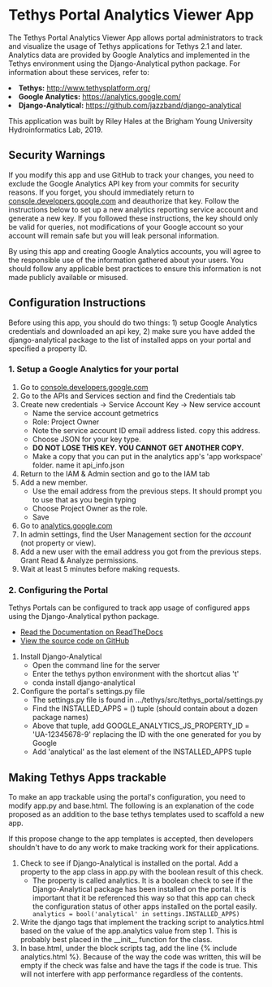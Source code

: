 <h1>Tethys Portal Analytics Viewer App</h1>

<p> The Tethys Portal Analytics Viewer App allows portal administrators to track and visualize the usage of Tethys applications for Tethys 2.1 and later. Analytics data are provided by Google Analytics and implemented in the Tethys environment using the Django-Analytical python package. For information about these services, refer to:</p>
<li><b>Tethys:</b> <a href="http://www.tethysplatform.org/" target="_blank">http://www.tethysplatform.org/</a>
<li><b>Google Analytics:</b> <a href="https://analytics.google.com/" target="_blank">https://analytics.google.com/</a>
<li><b>Django-Analytical:</b> <a href="https://github.com/jazzband/django-analytical" target="_blank">https://github.com/jazzband/django-analytical</a>

<p>This application was built by Riley Hales at the Brigham Young University Hydroinformatics Lab, 2019.


<h2>Security Warnings</h2>
<p>If you modify this app and use GitHub to track your changes, you need to exclude the Google Analytics API key from your commits for security reasons. If you forget, you should immediately return to <a target="_blank" href="console.developers.google.com">console.developers.google.com</a> and deauthorize that key. Follow the instructions below to set up a new analytics reporting service account and generate a new key. If you followed these instructions, the key should only be valid for queries, not modifications of your Google account so your account will remain safe but you will leak personal information.</p>
<p>By using this app and creating Google Analytics accounts, you will agree to the responsible use of the information gathered about your users. You should follow any applicable best practices to ensure this information is not made publicly available or misused.</p> 


<h2>Configuration Instructions</h2>
 
 <p>Before using this app, you should do two things: 1) setup Google Analytics credentials and downloaded an api key, 2) make sure you have added the django-analytical package to the list of installed apps on your portal and specified a property ID.</p>

  <h3>1. Setup a Google Analytics for your portal</h3>
    <ol>
      <li>Go to <a target="_blank" href="console.developers.google.com">console.developers.google.com</a></li>
      <li>Go to the APIs and Services section and find the Credentials tab</li>
      <li>Create new credentials -> Service Account Key -> New service account
        <ul>
          <li>Name the service account getmetrics</li>
          <li>Role: Project Owner</li>
          <li>Note the service account ID email address listed. copy this address.</li>
          <li>Choose JSON for your key type.</li>
          <li><b>DO NOT LOSE THIS KEY. YOU CANNOT GET ANOTHER COPY.</b></li>
          <li>Make a copy that you can put in the analytics app's 'app workspace' folder. name it api_info.json</li>
        </ul>
      </li>
      <li>Return to the IAM & Admin section and go to the IAM tab</li>
      <li>Add a new member.
        <ul>
          <li>Use the email address from the previous steps. It should prompt you to use that as you begin typing</li>
          <li>Choose Project Owner as the role.</li>
          <li>Save</li>
        </ul>
      <li>Go to <a target="_blank" href="analytics.google.com">analytics.google.com</a></li>
      <li>In admin settings, find the User Management section for the <i>account</i> (not property or view).</li>
      <li>Add a new user with the email address you got from the previous steps. Grant Read & Analyze permissions.</li>
      <li>Wait at least 5 minutes before making requests.</li>
    </ol>


  <h3>2. Configuring the Portal</h3>
  <p>Tethys Portals can be configured to track app usage of configured apps using the Django-Analytical python package.
    <ul>
      <li><a target="_blank" href="https://django-analytical.readthedocs.io/en/latest">Read the Documentation on ReadTheDocs</a> </li>
      <li><a target="_blank" href="https://github.com/jazzband/django-analytical">View the source code on GitHub</a> </li>
    </ul>
  </p>
  <ol>
    <li>Install Django-Analytical
      <ul>
        <li>Open the command line for the server</li>
        <li>Enter the tethys python environment with the shortcut alias 't'</li>
        <li>conda install django-analytical</li>
      </ul>
    </li>
    <li>Configure the portal's settings.py file
      <ul>
        <li>The settings.py file is found in .../tethys/src/tethys_portal/settings.py</li>
        <li>Find the INSTALLED_APPS = () tuple (should contain about a dozen package names)</li>
        <li>Above that tuple, add GOOGLE_ANALYTICS_JS_PROPERTY_ID = 'UA-12345678-9' replacing the ID with the one generated for you by Google</li>
        <li>Add 'analytical' as the last element of the INSTALLED_APPS tuple</li>
      </ul>
    </li>
  </ol>


<h2>Making Tethys Apps trackable</h2>

  <p>To make an app trackable using the portal's configuration, you need to modify app.py and base.html. The following is an explanation of the code proposed as an addition to the base tethys templates used to scaffold a new app.</p>
  <p>If this propose change to the app templates is accepted, then developers shouldn't have to do any work to make tracking work for their applications.
  
  <ol>
    <li>Check to see if Django-Analytical is installed on the portal. Add a property to the app class in app.py with the boolean result of this check.
        <ul>
            <li>The property is called analytics. It is a boolean check to see if the Django-Analytical package has been installed on the portal. It is important that it be referenced this way so that this app can check the configuration status of other apps installed on the portal easily.</li>
            <code>analytics = bool('analytical' in settings.INSTALLED_APPS)</code>
        </ul>            
    <li>Write the django tags that implement the tracking script to analytics.html based on the value of the app.analytics value from step 1. This is probably best placed in the __init__ function for the class.</li>
    <li>In base.html, under the block scripts tag, add the line {% include analytics.html %}. Because of the way the code was written, this will be empty if the check was false and have the tags if the code is true. This will not interfere with app performance regardless of the contents.
  </ol>
